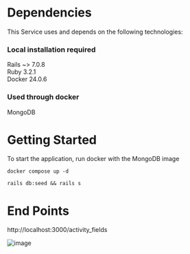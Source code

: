 # Dependencies

This Service uses and depends on the following technologies:

### Local installation required

Rails ~> 7.0.8  
Ruby     3.2.1  
Docker   24.0.6

### Used through docker

MongoDB

# Getting Started

To start the application, run docker with the MongoDB image

```
docker compose up -d
```

```
rails db:seed && rails s
```

# End Points

http://localhost:3000/activity_fields

![image](https://github.com/edivandecastro/microservice_activity_api/assets/450446/b0a0ff54-fc91-42f6-a313-5529a8f4dcb7)

